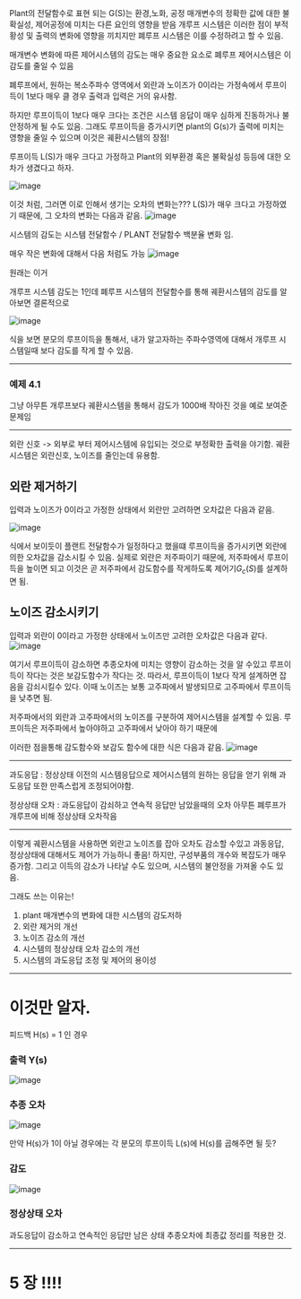 Plant의 전달함수로 표현 되는 G(S)는 환경,노화, 공정 매개변수의 정확한 값에 대한 불확실성, 제어공정에 미치는 다른 요인의 영향을 받음
개루프 시스템은 이러한 점이 부적황성 및 출력의 변화에 영향을 끼치지만 폐루프 시스템은 이를 수정하려고 할 수 있음.

매개변수 변화에 따른 제어시스템의 감도는 매우 중요한 요소로 폐루프 제어시스템은 이 감도를 줄일 수 있음

폐루프에서, 원하는 복소주파수 영역에서 외란과 노이즈가 0이라는 가정속에서 루프이득이 1보다 매우 클 경우 출력과 입력은 거의 유사함.

하지만 루프이득이 1보다 매우 크다는 조건은 시스템 응답이 매우 심하게 진동하거나 불안정하게 될 수도 있음. 그래도 루프이득을 증가시키면 plant의 
G(s)가 출력에 미치는 영향을 줄일 수 있으며 이것은 궤환시스템의 장점!

루프이득 L(S)가 매우 크다고 가정하고 Plant의 외부환경 혹은 불확실성 등등에 대한 오차가 생겼다고 하자. 

![image](https://github.com/homind/control-systems-engineering/assets/101074052/4d414928-7d9f-4114-bf08-10de8cdb4dbd)

이것 처럼, 그러면 이로 인해서 생기는 오차의 변화는??? L(S)가 매우 크다고 가정하였기 때문에, 그 오차의 변화는 다음과 같음.
![image](https://github.com/homind/control-systems-engineering/assets/101074052/d9cbee59-1e7a-4fd8-9676-d8ee6a987885)

시스템의 감도는 시스템 전달함수  /  PLANT 전달함수 백분율 변화 임.

매우 작은 변화에 대해서 다음 처럼도 가능
![image](https://github.com/homind/control-systems-engineering/assets/101074052/2370a501-f7c9-472e-aa0b-61c473913692)

원래는 이거


개루프 시스템 감도는 1인데 폐루프 시스템의 전달함수를 통해 궤환시스템의 감도를 알아보면 결론적으로

![image](https://github.com/homind/control-systems-engineering/assets/101074052/4fe2ef88-1368-4eb7-be85-b8189b061d2e)

식을 보면 분모의 루프이득을 통해서, 내가 알고자하는 주파수영역에 대해서 개루프 시스템일때 보다 감도를 작게 할 수 있음.

-----
### 예제 4.1

그냥 아무튼 개루프보다 궤환시스템을 통해서 감도가 1000배 작아진 것을 예로 보여준 문제임

-----
외란 신호 -> 외부로 부터 제어시스템에 유입되는 것으로 부정확한 출력을 야기함.
궤환 시스템은 외란신호, 노이즈를 줄인는데 유용함.

## 외란 제거하기 
입력과 노이즈가 0이라고 가정한 상태에서 외란만 고려하면 오차값은 다음과 같음. 

![image](https://github.com/homind/control-systems-engineering/assets/101074052/e98c5d44-6b16-40d8-9dcf-0a23039c347d)

식에서 보이듯이 플랜트 전달함수가 일정하다고 했을떄 루프이득을 증가시키면 외란에 의한 오차값을 감소시킬 수 있음.
실제로 외란은 저주파이기 때문에, 저주파에서 루프이득을 높이면 되고 이것은 곧 저주파에서 감도함수를 작게하도록 제어기$G_c(S)$를 설계하면 됨.

## 노이즈 감소시키기
입력과 외란이 0이라고 가정한 상태에서 노이즈만 고려한 오차값은 다음과 같다.
![image](https://github.com/homind/control-systems-engineering/assets/101074052/fb191e31-877c-470c-ab7d-4e84f73d7cb2)

여기서 루프이득이 감소하면 추종오차에 미치는 영향이 감소하는 것을 알 수있고 루프이득이 작다는 것은 보감도함수가 작다는 것.
따라서, 루프이득이 1보다 작게 설계하면 잡음을 감쇠시킬수 있다. 이때 노이즈는 보통 고주파에서 발생되므로 고주파에서 루프이득을 낮추면 됨.

저주파에서의 외란과 고주파에서의 노이즈를 구분하여 제어시스템을 설계할 수 있음. 루프이득은 저주파에서 높아야하고 고주파에서 낮아야 하기 때문에

이러한 점을통해 감도함수와 보감도 함수에 대한 식은 다음과 같음.
![image](https://github.com/homind/control-systems-engineering/assets/101074052/f1dd92aa-224e-4f8b-bf2a-0923e3071f82)



---

과도응답 : 정상상태 이전의 시스템응답으로 제어시스템의 원하는 응답을 얻기 위해 과도응답 또한 만족스럽게 조정되어야함.



정상상태 오차 : 과도응답이 감쇠하고 연속적 응답만 남았을때의 오차
아무튼 폐루프가 개루프에 비해 정상상태 오차작음

--------
이렇게 궤환시스템을 사용하면 외란고 노이즈를 잡아 오차도 감소할 수있고 과동응답, 정상상태에 대해서도 제어가 가능하니 좋음!
하지만, 구성부품의 개수와 복잡도가 매우 증가함. 그리고 이득의 감소가 나타날 수도 있으며, 시스템의 불안정을 가져올 수도 있음.

그래도 쓰는 이유는!
1. plant 매개변수의 변화에 대한 시스템의 감도저하
2. 외란 제거의 개선
3. 노이즈 감소의 개선
4. 시스템의 정상상태 오차 감소의 개선
5. 시스템의 과도응답 조정 및 제어의 용이성





-----
# 이것만 알자.

피드백 H(s) = 1 인 경우 

### 출력 Y(s)

![image](https://github.com/homind/control-systems-engineering/assets/101074052/b271f03d-50d6-4ff6-b307-c2c7b67cea96)


### 추종 오차

![image](https://github.com/homind/control-systems-engineering/assets/101074052/b10c8261-2509-4e45-b420-02148936a5d4)


만약 H(s)가 1이 아닐 경우에는 각 분모의 루프이득 L(s)에 H(s)를 곱해주면 될 듯?


### 감도

![image](https://github.com/homind/control-systems-engineering/assets/101074052/b95b1372-fe51-4730-bb1d-e6d76b4b2df1)


### 정상상태 오차
과도응답이 감소하고 연속적인 응답만 남은 상태 추종오차에 최종값 정리를 적용한 것.


-------
# 5 장 !!!!
























